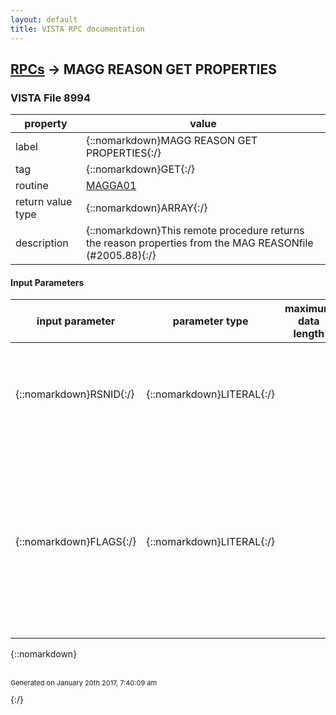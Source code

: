 ```yaml
---
layout: default
title: VISTA RPC documentation
---
```




## [RPCs](TableOfContent.md) &#8594; MAGG REASON GET PROPERTIES 



### VISTA File 8994 


 property | value 
--- | --- 
 label | {::nomarkdown}MAGG REASON GET PROPERTIES{:/}
 tag | {::nomarkdown}GET{:/}
 routine | [MAGGA01](http://code.osehra.org/dox/Routine_MAGGA01_source.html)
 return value type | {::nomarkdown}ARRAY{:/}
 description | {::nomarkdown}This remote procedure returns the reason properties from the MAG REASONfile (#2005.88){:/}

#### Input Parameters

| input parameter | parameter type | maximum data length | required | description | 
| --- | --- | --- | --- | --- | 
| {::nomarkdown}RSNID{:/} | {::nomarkdown}LITERAL{:/} |  | {::nomarkdown}true{:/} | {::nomarkdown}Identifier of the reason: Internal Entry Number of the record in the MAGREASON file (#2005.88) or the reason code (see the FLAGS parameter).{:/} | 
| {::nomarkdown}FLAGS{:/} | {::nomarkdown}LITERAL{:/} |  |  | {::nomarkdown}Flags that control execution (can be combined):   C  By default, value of the RSNID parameter is treated as     the reason IEN. If this flag is provided, then the reason     code should be passed as the value of the RSNID.   F  Include full details (description text). By default, only     the summary data is returned.{:/} | 

{::nomarkdown} <br/><br/><p style="font-size: 11px">Generated on January 20th 2017, 7:40:09 am</p>{:/}